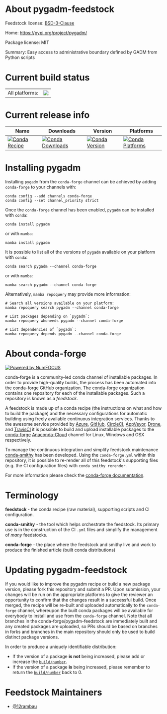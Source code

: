About pygadm-feedstock
======================

Feedstock license: [BSD-3-Clause](https://github.com/conda-forge/pygadm-feedstock/blob/main/LICENSE.txt)

Home: https://pypi.org/project/pygadm/

Package license: MIT

Summary: Easy access to administrative boundary defined by GADM from Python scripts

Current build status
====================


<table><tr><td>All platforms:</td>
    <td>
      <a href="https://dev.azure.com/conda-forge/feedstock-builds/_build/latest?definitionId=18585&branchName=main">
        <img src="https://dev.azure.com/conda-forge/feedstock-builds/_apis/build/status/pygadm-feedstock?branchName=main">
      </a>
    </td>
  </tr>
</table>

Current release info
====================

| Name | Downloads | Version | Platforms |
| --- | --- | --- | --- |
| [![Conda Recipe](https://img.shields.io/badge/recipe-pygadm-green.svg)](https://anaconda.org/conda-forge/pygadm) | [![Conda Downloads](https://img.shields.io/conda/dn/conda-forge/pygadm.svg)](https://anaconda.org/conda-forge/pygadm) | [![Conda Version](https://img.shields.io/conda/vn/conda-forge/pygadm.svg)](https://anaconda.org/conda-forge/pygadm) | [![Conda Platforms](https://img.shields.io/conda/pn/conda-forge/pygadm.svg)](https://anaconda.org/conda-forge/pygadm) |

Installing pygadm
=================

Installing `pygadm` from the `conda-forge` channel can be achieved by adding `conda-forge` to your channels with:

```
conda config --add channels conda-forge
conda config --set channel_priority strict
```

Once the `conda-forge` channel has been enabled, `pygadm` can be installed with `conda`:

```
conda install pygadm
```

or with `mamba`:

```
mamba install pygadm
```

It is possible to list all of the versions of `pygadm` available on your platform with `conda`:

```
conda search pygadm --channel conda-forge
```

or with `mamba`:

```
mamba search pygadm --channel conda-forge
```

Alternatively, `mamba repoquery` may provide more information:

```
# Search all versions available on your platform:
mamba repoquery search pygadm --channel conda-forge

# List packages depending on `pygadm`:
mamba repoquery whoneeds pygadm --channel conda-forge

# List dependencies of `pygadm`:
mamba repoquery depends pygadm --channel conda-forge
```


About conda-forge
=================

[![Powered by
NumFOCUS](https://img.shields.io/badge/powered%20by-NumFOCUS-orange.svg?style=flat&colorA=E1523D&colorB=007D8A)](https://numfocus.org)

conda-forge is a community-led conda channel of installable packages.
In order to provide high-quality builds, the process has been automated into the
conda-forge GitHub organization. The conda-forge organization contains one repository
for each of the installable packages. Such a repository is known as a *feedstock*.

A feedstock is made up of a conda recipe (the instructions on what and how to build
the package) and the necessary configurations for automatic building using freely
available continuous integration services. Thanks to the awesome service provided by
[Azure](https://azure.microsoft.com/en-us/services/devops/), [GitHub](https://github.com/),
[CircleCI](https://circleci.com/), [AppVeyor](https://www.appveyor.com/),
[Drone](https://cloud.drone.io/welcome), and [TravisCI](https://travis-ci.com/)
it is possible to build and upload installable packages to the
[conda-forge](https://anaconda.org/conda-forge) [Anaconda-Cloud](https://anaconda.org/)
channel for Linux, Windows and OSX respectively.

To manage the continuous integration and simplify feedstock maintenance
[conda-smithy](https://github.com/conda-forge/conda-smithy) has been developed.
Using the ``conda-forge.yml`` within this repository, it is possible to re-render all of
this feedstock's supporting files (e.g. the CI configuration files) with ``conda smithy rerender``.

For more information please check the [conda-forge documentation](https://conda-forge.org/docs/).

Terminology
===========

**feedstock** - the conda recipe (raw material), supporting scripts and CI configuration.

**conda-smithy** - the tool which helps orchestrate the feedstock.
                   Its primary use is in the construction of the CI ``.yml`` files
                   and simplify the management of *many* feedstocks.

**conda-forge** - the place where the feedstock and smithy live and work to
                  produce the finished article (built conda distributions)


Updating pygadm-feedstock
=========================

If you would like to improve the pygadm recipe or build a new
package version, please fork this repository and submit a PR. Upon submission,
your changes will be run on the appropriate platforms to give the reviewer an
opportunity to confirm that the changes result in a successful build. Once
merged, the recipe will be re-built and uploaded automatically to the
`conda-forge` channel, whereupon the built conda packages will be available for
everybody to install and use from the `conda-forge` channel.
Note that all branches in the conda-forge/pygadm-feedstock are
immediately built and any created packages are uploaded, so PRs should be based
on branches in forks and branches in the main repository should only be used to
build distinct package versions.

In order to produce a uniquely identifiable distribution:
 * If the version of a package **is not** being increased, please add or increase
   the [``build/number``](https://docs.conda.io/projects/conda-build/en/latest/resources/define-metadata.html#build-number-and-string).
 * If the version of a package **is** being increased, please remember to return
   the [``build/number``](https://docs.conda.io/projects/conda-build/en/latest/resources/define-metadata.html#build-number-and-string)
   back to 0.

Feedstock Maintainers
=====================

* [@12rambau](https://github.com/12rambau/)

